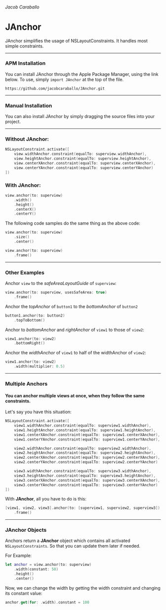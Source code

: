 ###### Jacob Caraballo
# JAnchor

JAnchor simplifies the usage of NSLayoutConstraints. It handles most simple constraints.

---
### APM Installation

You can install JAnchor through the Apple Package Manager, using the link below. To use, simply `import JAnchor` at the top of the file.

```
https://github.com/jacobcaraballo/JAnchor.git
```

---
### Manual Installation

You can also install JAnchor by simply dragging the source files into your project.

---

### Without JAnchor:

```swift
NSLayoutConstraint.activate([
	view.widthAnchor.constraint(equalTo: superview.widthAnchor),
	view.heightAnchor.constraint(equalTo: superview.heightAnchor),
	view.centerXAnchor.constraint(equalTo: superview.centerXAnchor),
	view.centerYAnchor.constraint(equalTo: superview.centerYAnchor)
])
```

### **With JAnchor**:

```swift
view.anchor(to: superview)
	.width()
	.height()
	.centerX()
	.centerY()
```


The following code samples do the same thing as the above code:

```swift
view.anchor(to: superview)
	.size()
	.center()
```
```swift
view.anchor(to: superview)
	.frame()
```
---

### Other Examples

Anchor `view` to the *safeAreaLayoutGuide* of `superview`:

```swift
view.anchor(to: superview, usesSafeArea: true)
	.frame()
```

Anchor the *topAnchor* of `button1` to the *bottomAnchor* of `button2`

```swift
button1.anchor(to: button2)
	.topToBottom()
```

Anchor to *bottomAnchor* and *rightAnchor* of `view1` to those of `view2`:

```swift
view1.anchor(to: view2)
	.bottomRight()
```

Anchor the *widthAnchor* of `view1` to half of the widthAnchor of `view2`:

```swift
view1.anchor(to: view2)
	.width(multiplier: 0.5)
```
---

### Multiple Anchors

#### You can anchor multiple views at once, when they follow the same constraints.

Let's say you have this situation:

```swift
NSLayoutConstraint.activate([
	view1.widthAnchor.constraint(equalTo: superview1.widthAnchor),
	view1.heightAnchor.constraint(equalTo: superview1.heightAnchor),
	view1.centerXAnchor.constraint(equalTo: superview1.centerXAnchor),
	view1.centerYAnchor.constraint(equalTo: superview1.centerYAnchor),

	view2.widthAnchor.constraint(equalTo: superview2.widthAnchor),
	view2.heightAnchor.constraint(equalTo: superview2.heightAnchor),
	view2.centerXAnchor.constraint(equalTo: superview2.centerXAnchor),
	view2.centerYAnchor.constraint(equalTo: superview2.centerYAnchor)

	view3.widthAnchor.constraint(equalTo: superview3.widthAnchor),
	view3.heightAnchor.constraint(equalTo: superview3.heightAnchor),
	view3.centerXAnchor.constraint(equalTo: superview3.centerXAnchor),
	view3.centerYAnchor.constraint(equalTo: superview3.centerYAnchor)
])
```
With **JAnchor**, all you have to do is this:

```swift
[view1, view2, view3].anchor(to: [superview1, superview2, superview3])
	.frame()
```
---

### JAnchor Objects
Anchors return a **JAnchor** object which contains all activated `NSLayoutConstraints`. So that you can update them later if needed.

For Example:

```swift
let anchor = view.anchor(to: superview)
	.width(constant: 50)
	.height()
	.center()
```
Now, we can change the width by getting the width constraint and changing its constant value:

```swift
anchor.get(for: .width).constant = 100
```
